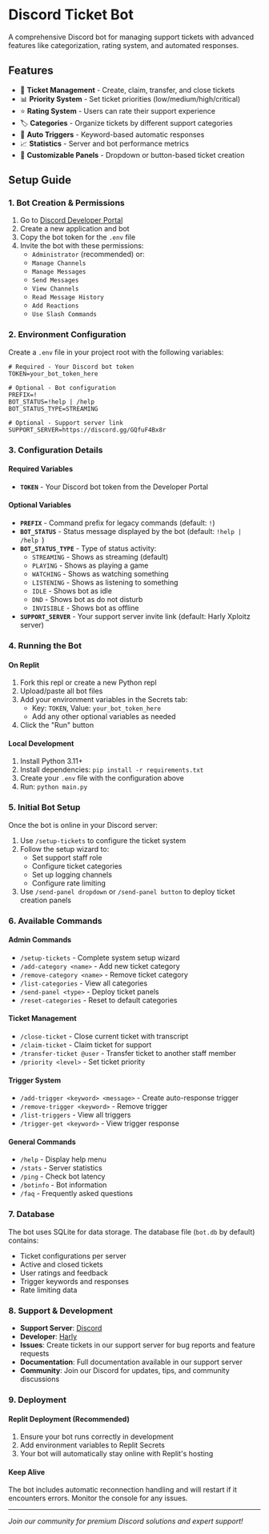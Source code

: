 
# Discord Ticket Bot

A comprehensive Discord bot for managing support tickets with advanced features like categorization, rating system, and automated responses.

## Features

- 🎫 **Ticket Management** - Create, claim, transfer, and close tickets
- 📊 **Priority System** - Set ticket priorities (low/medium/high/critical)
- ⭐ **Rating System** - Users can rate their support experience
- 🏷️ **Categories** - Organize tickets by different support categories
- 🤖 **Auto Triggers** - Keyword-based automatic responses
- 📈 **Statistics** - Server and bot performance metrics
- 🎨 **Customizable Panels** - Dropdown or button-based ticket creation

## Setup Guide

### 1. Bot Creation & Permissions

1. Go to [Discord Developer Portal](https://discord.com/developers/applications)
2. Create a new application and bot
3. Copy the bot token for the `.env` file
4. Invite the bot with these permissions:
   - `Administrator` (recommended) or:
   - `Manage Channels`
   - `Manage Messages` 
   - `Send Messages`
   - `View Channels`
   - `Read Message History`
   - `Add Reactions`
   - `Use Slash Commands`

### 2. Environment Configuration

Create a `.env` file in your project root with the following variables:

```env
# Required - Your Discord bot token
TOKEN=your_bot_token_here

# Optional - Bot configuration
PREFIX=!
BOT_STATUS=!help | /help 
BOT_STATUS_TYPE=STREAMING

# Optional - Support server link
SUPPORT_SERVER=https://discord.gg/GQfuF4Bx8r

```

### 3. Configuration Details

#### Required Variables

- **`TOKEN`** - Your Discord bot token from the Developer Portal

#### Optional Variables

- **`PREFIX`** - Command prefix for legacy commands (default: `!`)
- **`BOT_STATUS`** - Status message displayed by the bot (default: `!help | /help `)
- **`BOT_STATUS_TYPE`** - Type of status activity:
  - `STREAMING` - Shows as streaming (default)
  - `PLAYING` - Shows as playing a game
  - `WATCHING` - Shows as watching something
  - `LISTENING` - Shows as listening to something
  - `IDLE` - Shows bot as idle
  - `DND` - Shows bot as do not disturb
  - `INVISIBLE` - Shows bot as offline
- **`SUPPORT_SERVER`** - Your support server invite link (default: Harly Xploitz server)

### 4. Running the Bot

#### On Replit 

1. Fork this repl or create a new Python repl
2. Upload/paste all bot files
3. Add your environment variables in the Secrets tab:
   - Key: `TOKEN`, Value: `your_bot_token_here`
   - Add any other optional variables as needed
4. Click the "Run" button

#### Local Development

1. Install Python 3.11+
2. Install dependencies: `pip install -r requirements.txt`
3. Create your `.env` file with the configuration above
4. Run: `python main.py`

### 5. Initial Bot Setup

Once the bot is online in your Discord server:

1. Use `/setup-tickets` to configure the ticket system
2. Follow the setup wizard to:
   - Set support staff role
   - Configure ticket categories
   - Set up logging channels
   - Configure rate limiting
3. Use `/send-panel dropdown` or `/send-panel button` to deploy ticket creation panels

### 6. Available Commands

#### Admin Commands
- `/setup-tickets` - Complete system setup wizard
- `/add-category <name>` - Add new ticket category
- `/remove-category <name>` - Remove ticket category
- `/list-categories` - View all categories
- `/send-panel <type>` - Deploy ticket panels
- `/reset-categories` - Reset to default categories

#### Ticket Management
- `/close-ticket` - Close current ticket with transcript
- `/claim-ticket` - Claim ticket for support
- `/transfer-ticket @user` - Transfer ticket to another staff member
- `/priority <level>` - Set ticket priority

#### Trigger System
- `/add-trigger <keyword> <message>` - Create auto-response trigger
- `/remove-trigger <keyword>` - Remove trigger
- `/list-triggers` - View all triggers
- `/trigger-get <keyword>` - View trigger response

#### General Commands
- `/help` - Display help menu
- `/stats` - Server statistics
- `/ping` - Check bot latency
- `/botinfo` - Bot information
- `/faq` - Frequently asked questions

### 7. Database

The bot uses SQLite for data storage. The database file (`bot.db` by default) contains:
- Ticket configurations per server
- Active and closed tickets
- User ratings and feedback
- Trigger keywords and responses
- Rate limiting data

### 8. Support & Development

- **Support Server**: [Discord](https://discord.gg/E5fywzRPy3)
- **Developer**: [Harly](https://discord.com/users/927023306769588264)
- **Issues**: Create tickets in our support server for bug reports and feature requests
- **Documentation**: Full documentation available in our support server
- **Community**: Join our Discord for updates, tips, and community discussions

### 9. Deployment

#### Replit Deployment (Recommended)

1. Ensure your bot runs correctly in development
2. Add environment variables to Replit Secrets
3. Your bot will automatically stay online with Replit's hosting

#### Keep Alive

The bot includes automatic reconnection handling and will restart if it encounters errors. Monitor the console for any issues.

---


*Join our community for premium Discord solutions and expert support!*
